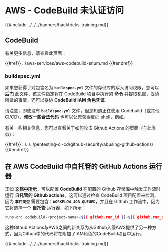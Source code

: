 # AWS - CodeBuild 未认证访问

{{#include ../../../banners/hacktricks-training.md}}

## CodeBuild

有关更多信息，请查看此页面：

{{#ref}}
../aws-services/aws-codebuild-enum.md
{{#endref}}

### buildspec.yml

如果您获得了对包含名为 **`buildspec.yml`** 文件的存储库的写入访问权限，您可以 **后门** 此文件，该文件指定将在 CodeBuild 项目中执行的 **命令** 并提取机密，妥协所做的事情，还可以妥协 **CodeBuild IAM 角色凭证**。

请注意，即使没有 **`buildspec.yml`** 文件，但您知道正在使用 Codebuild（或其他 CI/CD），**修改一些合法代码** 也可以让您获得反向 shell，例如。

有关一些相关信息，您可以查看关于如何攻击 Github Actions 的页面（与此类似）：

{{#ref}}
../../../pentesting-ci-cd/github-security/abusing-github-actions/
{{#endref}}

## 在 AWS CodeBuild 中自托管的 GitHub Actions 运行器 <a href="#action-runner" id="action-runner"></a>

正如 [**文档中所示**](https://docs.aws.amazon.com/codebuild/latest/userguide/action-runner.html)，可以配置 **CodeBuild** 在配置的 Github 存储库中触发工作流时运行 **自托管的 Github actions**。这可以通过检查 CodeBuild 项目配置来检测，因为 **`事件类型`** 需要包含：**`WORKFLOW_JOB_QUEUED`**，并且在 Github 工作流中，因为它将选择一个 **自托管** 运行器，如下所示：
```bash
runs-on: codebuild-<project-name>-${{ github.run_id }}-${{ github.run_attempt }}
```
这种Github Actions与AWS之间的新关系为从Github入侵AWS提供了另一种方式，因为Github中的代码将在附加了IAM角色的CodeBuild项目中运行。

{{#include ../../../banners/hacktricks-training.md}}
